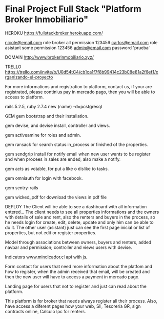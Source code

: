 # Final Project Full Stack "Platform Broker Inmobiliario"

HEROKU
https://fullstackbroker.herokuapp.com/

nicole@email.com role broker all permission 123456
carlos@email.com role asistant some permission 123456
admin@email.com password 'prueba'

DOMAIN
http://www.brokerinmobiliario.xyz/

TRELLO
https://trello.com/invite/b/U0d54tC4/cb1ca1f7f8b99414c23b08e81a2f6ef1/organizando-el-proyecto

For more informations and registration to platform, contact us, if your are registrated, please continius pay in mercado pago, then you will be able to access to platform.

rails 5.2.5, ruby 2.7.4 new (name) -d=postgresql

GEM
gem bootstrap and their installation.

gem devise, and devise install, controller and views.

gem activeamine for roles and admin.

gem ransack for search status in_process or finished of the properties.

gem sendgrip install for notify email when new user wants to be register and when procees in sales are ended, also make a notify. 

gem acts as votable, for put a like o dislike to tasks.

gem omniauth for login with facebook.

gem sentry-rails

gem wicked_pdf for download the views in pdf file

DEPLOY
The Client will be able to see a dashboard with all information entered...
The client needs to see all properties informations and the owners with details of sale and rent, also the renters and buyers in the process, so he needs login for create, edit, delete, update and only him can be able to do it. The other user (asistant) just can see the first page inicial or list of properties, but not edit or register properties.

Model through associations between owners, buyers and renters, added navbar and permission; controller and views users with devise.

Indicators www.mindicador.cl api with js. 

Form contact for users that need more information about the platfom and how to register, when the admin received that email, will be created and then the new user will have to access a payment in mercado pago.

Landing page for users that not to register and just can read about the platform.

This platform is for broker that needs always register all their process. Also, have access a diferent pages how your web, SII, Tesorería GR, sign contracts online, 
Calculo Ipc for renters.
